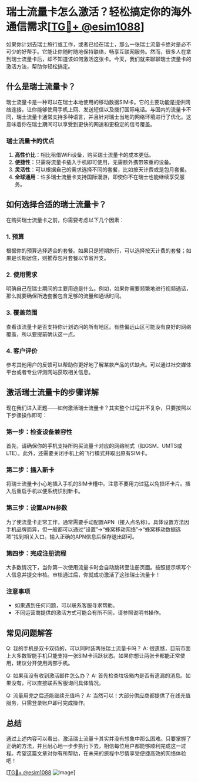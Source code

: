 # 瑞士流量卡怎么激活？轻松搞定你的海外通信需求[[TG💪+ @esim1088](https://t.me/s/esim1088)]

如果你计划去瑞士旅行或工作，或者已经在瑞士，那么一张瑞士流量卡绝对是必不可少的好帮手。它能让你随时随地保持联络，畅享互联网服务。然而，很多人在拿到瑞士流量卡后，却不知道该如何激活这张卡。今天，我们就来聊聊瑞士流量卡的激活方法，帮助你轻松搞定。

## 什么是瑞士流量卡？

瑞士流量卡是一种可以在瑞士本地使用的移动数据SIM卡。它的主要功能是提供网络连接，让你能够使用手机上网、发送短信以及拨打国际电话。与国内的流量卡不同，瑞士流量卡通常支持多种语言，并且针对瑞士当地的网络环境进行了优化。这意味着你在瑞士期间可以享受到更快的网速和更稳定的信号覆盖。

### 瑞士流量卡的优点

1. **高性价比**：相比租借WiFi设备，购买瑞士流量卡的成本更低。
2. **便捷性**：只需将流量卡插入手机即可使用，无需额外携带笨重的设备。
3. **灵活性**：可以根据自己的需求选择不同的套餐，比如按天计费或是包月套餐。
4. **全球通用**：许多瑞士流量卡支持国际漫游，即使你不在瑞士也能继续享受服务。

## 如何选择合适的瑞士流量卡？

在购买瑞士流量卡之前，你需要考虑以下几个因素：

### 1. 预算
根据你的预算选择适合的套餐。如果只是短期旅行，可以选择按天计费的套餐；如果是长期居住，则推荐包月套餐以节省开支。

### 2. 使用需求
明确自己在瑞士期间的主要用途是什么。例如，如果你需要频繁地进行视频通话，那么就要确保所选套餐包含足够的流量和通话时间。

### 3. 覆盖范围
查看该流量卡是否支持你计划访问的所有地区。有些偏远山区可能没有良好的网络覆盖，所以要提前确认这一点。

### 4. 客户评价
参考其他用户的反馈可以帮助你更好地了解某款产品的优缺点。可以通过社交媒体平台或者专业评测网站获取相关信息。

## 激活瑞士流量卡的步骤详解

现在我们进入正题——如何激活瑞士流量卡？其实整个过程并不复杂，只要按照以下步骤操作即可：

### 第一步：检查设备兼容性
首先，请确保你的手机支持所购买流量卡对应的网络制式（如GSM、UMTS或LTE）。此外，还需要关闭手机上的飞行模式并取出原有SIM卡。

### 第二步：插入新卡
将瑞士流量卡小心地插入手机的SIM卡槽中。注意不要用力过猛以免损坏卡片。插入后重启手机以便系统识别新卡。

### 第三步：设置APN参数
为了使流量卡正常工作，通常需要手动配置APN（接入点名称）。具体设置方法因手机品牌而异，但一般都可以通过“设置”->“蜂窝移动网络”->“蜂窝移动数据选项”找到相关入口。输入正确的APN信息后保存退出即可。

### 第四步：完成注册流程
大多数情况下，当你第一次使用流量卡时会自动跳转至注册页面。按照提示填写个人信息并提交审核。审核通过后，你就成功激活了这张瑞士流量卡！

### 注意事项
- 如果遇到任何问题，可以联系客服寻求帮助。
- 不同运营商提供的激活方式可能会有所不同，请参照说明书操作。

## 常见问题解答

Q: 我的手机是双卡双待的，可以同时装两张瑞士流量卡吗？
A: 很遗憾，目前市面上大多数智能手机只能支持一张SIM卡活跃状态。如果你想让两张卡都能正常使用，建议分开使用两部手机。

Q: 如果我没有收到激活邮件怎么办？
A: 首先检查垃圾箱内是否有遗漏的消息。如果没有，可以直接联系客服询问具体情况。

Q: 流量用完之后还能继续充值吗？
A: 当然可以！大部分供应商都提供了在线充值服务，只需登录账户即可完成操作。

## 总结

通过上述内容可以看出，激活瑞士流量卡其实并没有想象中那么困难。只要掌握了正确的方法，并且耐心地一步步执行下去，相信每位用户都能够顺利完成这一过程。希望这篇文章对你有所帮助，在未来的旅程中尽情享受便捷高效的网络体验吧！

[[TG💪+ @esim1088](https://t.me/s/esim1088) ![Image](https://i.postimg.cc/4NQfJmqS/Snipaste-2025-05-13-00-14-12.png)]